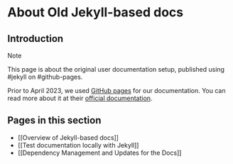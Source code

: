 # About Old Jekyll-based docs

## Introduction

> [!Note]
> This page is about the original user documentation setup, published using #jekyll on #github-pages.

Prior to April 2023, we used [GitHub pages](https://pages.github.com/) for our documentation.
You can read more about it at their [official documentation](https://docs.github.com/en/pages).

## Pages in this section

- [[Overview of Jekyll-based docs]]
- [[Test documentation locally with Jekyll]]
- [[Dependency Management and Updates for the Docs]]
